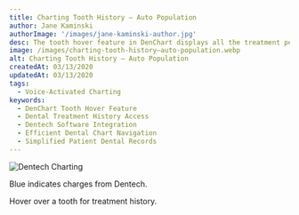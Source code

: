 ```yaml
---
title: Charting Tooth History – Auto Population
author: Jane Kaminski
authorImage: '/images/jane-kaminski-author.jpg'
desc: The tooth hover feature in DenChart displays all the treatment performed on a tooth from the beginning of time. The information pulls from the patient’s treatment history in Dentech and auto populates into DenChart for quick, easy access. No need for any additional mouse clicks or flipping through patient charts.
image: /images/charting-tooth-history–auto-population.webp
alt: Charting Tooth History – Auto Population
createdAt: 03/13/2020
updatedAt: 03/13/2020
tags:
  - Voice-Activated Charting
keywords:
  - DenChart Tooth Hover Feature
  - Dental Treatment History Access
  - Dentech Software Integration
  - Efficient Dental Chart Navigation
  - Simplified Patient Dental Records
---
```


![Dentech Charting](/images/charting-tooth-history–auto-population-image-1.webp)

Blue indicates charges from Dentech.

Hover over a tooth for treatment history.